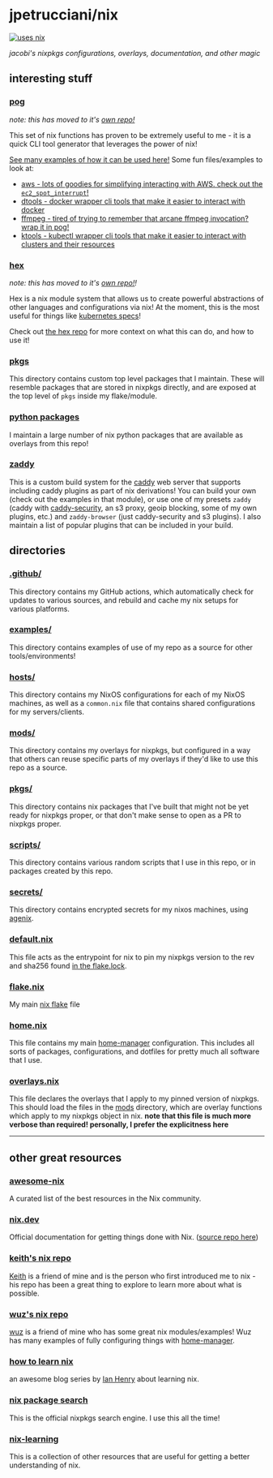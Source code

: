 # jpetrucciani/nix

[![uses nix](https://img.shields.io/badge/uses-nix-%237EBAE4)](https://nixos.org/)

_jacobi's nixpkgs configurations, overlays, documentation, and other magic_

## interesting stuff

### [pog](https://pog.gemologic.dev/)

_note: this has moved to it's [own repo!](https://github.com/jpetrucciani/hex)_

This set of nix functions has proven to be extremely useful to me - it is a quick CLI tool generator that leverages the power of nix!

[See many examples of how it can be used here!](./mods/pog/) Some fun files/examples to look at:

- [aws - lots of goodies for simplifying interacting with AWS. check out the `ec2_spot_interrupt`!](./mods/pog/aws.nix)
- [dtools - docker wrapper cli tools that make it easier to interact with docker](./mods/pog/docker.nix)
- [ffmpeg - tired of trying to remember that arcane ffmpeg invocation? wrap it in pog!](./mods/pog/ffmpeg.nix)
- [ktools - kubectl wrapper cli tools that make it easier to interact with clusters and their resources](./mods/pog/k8s.nix)

### [hex](https://hex.gemologic.dev/)

_note: this has moved to it's [own repo!](https://github.com/jpetrucciani/hex)!_

Hex is a nix module system that allows us to create powerful abstractions of other languages and configurations via nix! At the moment, this is the most useful for things like [kubernetes specs](https://kubernetes.io/docs/concepts/overview/working-with-objects/)!

Check out [the hex repo](https://github.com/jpetrucciani/hex) for more context on what this can do, and how to use it!

### [pkgs](./pkgs/)

This directory contains custom top level packages that I maintain. These will resemble packages that are stored in nixpkgs directly, and are exposed at the top level of `pkgs` inside my flake/module.

### [python packages](./mods/python/)

I maintain a large number of nix python packages that are available as overlays from this repo!

### [zaddy](./mods/pkgs/zaddy.nix)

This is a custom build system for the [caddy](https://caddyserver.com/) web server that supports including caddy plugins as part of nix derivations! You can build your own (check out the examples in that module), or use one of my presets `zaddy` (caddy with [caddy-security](sha256-ww1mWXRKD53S8ytFbyKGn7vXZ5rJjvjOFQpdeDWJz4c=), an s3 proxy, geoip blocking, some of my own plugins, etc.) and `zaddy-browser` (just caddy-security and s3 plugins). I also maintain a list of popular plugins that can be included in your build.

## directories

### [.github/](./.github/)

This directory contains my GitHub actions, which automatically check for updates to various sources, and rebuild and cache my nix setups for various platforms.

### [examples/](./examples/)

This directory contains examples of use of my repo as a source for other tools/environments!

### [hosts/](./hosts/)

This directory contains my NixOS configurations for each of my NixOS machines, as well as a `common.nix` file that contains shared configurations for my servers/clients.

### [mods/](./mods/)

This directory contains my overlays for nixpkgs, but configured in a way that others can reuse specific parts of my overlays if they'd like to use this repo as a source.

### [pkgs/](./pkgs/)

This directory contains nix packages that I've built that might not be yet ready for nixpkgs proper, or that don't make sense to open as a PR to nixpkgs proper.

### [scripts/](./scripts/)

This directory contains various random scripts that I use in this repo, or in packages created by this repo.

### [secrets/](./secrets/)

This directory contains encrypted secrets for my nixos machines, using [agenix](https://github.com/ryantm/agenix).

### [default.nix](./default.nix)

This file acts as the entrypoint for nix to pin my nixpkgs version to the rev and sha256 found [in the flake.lock](./flake.lock).

### [flake.nix](./flake.nix)

My main [nix flake](https://nixos.wiki/wiki/Flakes) file

### [home.nix](./home.nix)

This file contains my main [home-manager](https://github.com/nix-community/home-manager) configuration. This includes all sorts of packages, configurations, and dotfiles for pretty much all software that I use.

### [overlays.nix](./overlays.nix)

This file declares the overlays that I apply to my pinned version of nixpkgs. This should load the files in the [mods](./mods/) directory, which are overlay functions which apply to my nixpkgs object in nix. **note that this file is much more verbose than required! personally, I prefer the explicitness here**

---

## other great resources

### [awesome-nix](https://github.com/nix-community/awesome-nix)

A curated list of the best resources in the Nix community.

### [nix.dev](https://nix.dev/)

Official documentation for getting things done with Nix. ([source repo here](https://github.com/NixOS/nix.dev))

### [keith's nix repo](https://github.com/kwbauson/cfg)

[Keith](https://github.com/kwbauson/) is a friend of mine and is the person who first introduced me to nix - his repo has been a great thing to explore to learn more about what is possible.

### [wuz's nix repo](https://github.com/wuz/prst)

[wuz](https://github.com/wuz) is a friend of mine who has some great nix modules/examples! Wuz has many examples of fully configuring things with [home-manager](https://github.com/nix-community/home-manager).

### [how to learn nix](https://ianthehenry.com/posts/how-to-learn-nix/)

an awesome blog series by [Ian Henry](https://twitter.com/ianthehenry) about learning nix.

### [nix package search](https://search.nixos.org/packages?channel=unstable)

This is the official nixpkgs search engine. I use this all the time!

### [nix-learning](https://github.com/humancalico/nix-learning)

This is a collection of other resources that are useful for getting a better understanding of nix.

